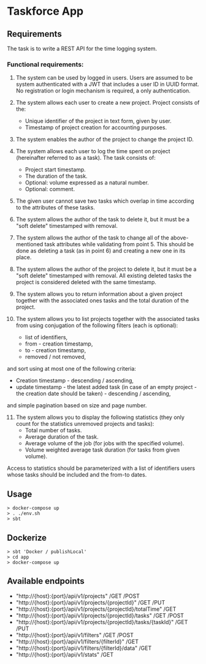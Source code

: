 # Taskforce App

## Requirements

The task is to write a REST API for the time logging system. 
### Functional requirements:
1. The system can be used by logged in users. Users are assumed to be system authenticated with a JWT that includes a user ID in UUID format. No registration or login mechanism is required, a only authentication. 
2. The system allows each user to create a new project. Project consists of the: 
   * Unique identifier of the project in text form, given by user. 
   * Timestamp of project creation for accounting purposes. 
3. The system enables the author of the project to change the project ID. 
4. The system allows each user to log the time spent on project (hereinafter referred to as a task). The task consists of: 
   * Project start timestamp.
   * The duration of the task.
   * Optional: volume expressed as a natural number.
   * Optional: comment. 
5. The given user cannot save two tasks which overlap in time according to the attributes of these tasks.
6. The system allows the author of the task to delete it, but it must be a "soft delete" timestamped with removal.

7. The system allows the author of the task to change all of the above-mentioned task attributes while validating from point 5. This should be done as deleting a task (as in point 6) and creating a new one in its place. 
8. The system allows the author of the project to delete it, but it must be a "soft delete" timestamped with removal. All existing deleted tasks the project is considered deleted with the same timestamp. 
9. The system allows you to return information about a given project together with the associated ones tasks and the total duration of the project.
10. The system allows you to list projects together with the associated tasks from using conjugation of the following filters (each is optional):
    * list of identifiers, 
    * from - creation timestamp, 
    * to - creation timestamp, 
    * removed / not removed,

and sort using at most one of the following criteria:
   * Creation timestamp - descending / ascending, 
   * update timestamp - the latest added task (in case of an empty project - the creation date should be taken) - descending / ascending,

and simple pagination based on size and page number. 

11. The system allows you to display the following statistics (they only count for the statistics unremoved projects and tasks):
    * Total number of tasks.
    * Average duration of the task.
    * Average volume of the job (for jobs with the specified volume).
    * Volume weighted average task duration (for tasks from given volume).

Access to statistics should be parameterized with a list of identifiers users whose tasks should be included and the from-to dates.


## Usage

```shell
> docker-compose up
> . ./env.sh
> sbt
```

## Dockerize

```shell
> sbt 'Docker / publishLocal'
> cd app
> docker-compose up
```

## Available endpoints

* "http://{host}:{port}/api/v1/projects" /GET /POST
* "http://{host}:{port}/api/v1/projects/{projectId}" /GET /PUT
* "http://{host}:{port}/api/v1/projects/{projectId}/totalTime" /GET
* "http://{host}:{port}/api/v1/projects/{projectId}/tasks" /GET /POST
* "http://{host}:{port}/api/v1/projects/{projectId}/tasks/{taskId}" /GET /PUT
* "http://{host}:{port}/api/v1/filters" /GET /POST
* "http://{host}:{port}/api/v1/filters/{filterId}" /GET
* "http://{host}:{port}/api/v1/filters/{filterId}/data" /GET
* "http://{host}:{port}/api/v1/stats" /GET
